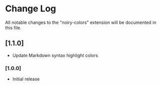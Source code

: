# Change Log

All notable changes to the "noiry-colors" extension will be documented in this file.

## [1.1.0]

- Update Markdown syntax highlight colors

### [1.0.0]

- Initial release
